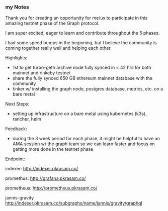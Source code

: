 ### my Notes

Thank you for creating an opportunity for me/us to participate in this amazing testnet phase of the Graph protocol.

I am super excited, eager to learn and contribute throughout the 5 phases.

I had some speed bumps in the beginning, but I believe the community is coming together really well and helping each other.

Highlights:
- 1st to get turbo-geth archive node fully synced in < 42 hrs for both mainnet and rinkeby testnet
- share the fully synced 650 GB ethereum mainnet database with the community
- tinker w/ installing the graph node, postgres database, metrics, etc. on a bare metal
 
Next Steps:
- setting up infrastructure on a bare metal using kubernetes (k3s), rancher, helm

Feedback:
- during the 3 week period for each phase, it might be helpful to have an AMA session w/ the graph team so we can learn faster and focus on getting more done in the testnet phase

Endpoint:

indexer: http://indexer.pkrasam.co/

promethus: http://grafana.pkrasam.co/

prometheus: http://prometheus.pkrasam.co/

jannis-gravity
http://indexer.pkrasam.co/subgraphs/name/jannis/gravity/graphql

